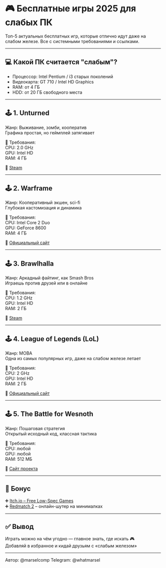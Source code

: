 # 🎮 Бесплатные игры 2025 для слабых ПК

Топ-5 актуальных бесплатных игр, которые отлично идут даже на слабом железе. Все с системными требованиями и ссылками.

---

## 💻 Какой ПК считается "слабым"?

- Процессор: Intel Pentium / i3 старых поколений  
- Видеокарта: GT 710 / Intel HD Graphics  
- RAM: от 4 ГБ  
- HDD: от 20 ГБ свободного места

---

## 🕹️ 1. **Unturned**

Жанр: Выживание, зомби, кооператив  
Графика простая, но геймплей затягивает

🔹 Требования:  
CPU: 2.0 GHz  
GPU: Intel HD  
RAM: 4 ГБ  

🔗 [Steam](https://store.steampowered.com/app/304930/Unturned/)

---

## 🕹️ 2. **Warframe**

Жанр: Кооперативный экшен, sci-fi  
Глубокая кастомизация и динамика

🔹 Требования:  
CPU: Intel Core 2 Duo  
GPU: GeForce 8600  
RAM: 4 ГБ  

🔗 [Официальный сайт](https://www.warframe.com/)

---

## 🕹️ 3. **Brawlhalla**

Жанр: Аркадный файтинг, как Smash Bros  
Играешь против друзей или в онлайне

🔹 Требования:  
CPU: 1.2 GHz  
GPU: Intel HD  
RAM: 2 ГБ  

🔗 [Steam](https://store.steampowered.com/app/291550/Brawlhalla/)

---

## 🕹️ 4. **League of Legends (LoL)**

Жанр: MOBA  
Одна из самых популярных игр, даже на слабом железе летает

🔹 Требования:  
CPU: 2 GHz  
GPU: Intel HD  
RAM: 2 ГБ  

🔗 [Официальный сайт](https://www.leagueoflegends.com/)

---

## 🕹️ 5. **The Battle for Wesnoth**

Жанр: Пошаговая стратегия  
Открытый исходный код, классная тактика

🔹 Требования:  
CPU: любой  
GPU: любой  
RAM: 512 МБ  

🔗 [Сайт проекта](https://www.wesnoth.org/)

---

## 🔻 Бонус

➕ [Itch.io – Free Low-Spec Games](https://itch.io/games/free/tag-low-spec)  
➕ [Redmatch 2](https://store.steampowered.com/app/1591090/Redmatch_2/) – онлайн-шутер на минималках

---

## ✅ Вывод

Играть можно на чём угодно — главное знать, где искать 🎮  
Добавляй в избранное и кидай друзьям с «слабым железом»

---

Автор: @marselcomp
Telegram: @whatmarsel
